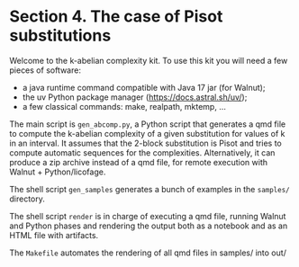 # Section 4. The case of Pisot substitutions

Welcome to the k-abelian complexity kit. To use this kit you will need a few pieces of software:
 - a java runtime command compatible with Java 17 jar (for Walnut);
 - the uv Python package manager (https://docs.astral.sh/uv/);
 - a few classical commands: make, realpath, mktemp, ...

The main script is `gen_abcomp.py`, a Python script that generates a qmd file to compute the k-abelian complexity of a given substitution for values of k in an interval. It assumes that the 2-block substitution is Pisot and tries to compute automatic sequences for the complexities. Alternatively, it can produce a zip archive instead of a qmd file, for remote execution with Walnut + Python/licofage.

The shell script `gen_samples` generates a bunch of examples in the `samples/` directory.

The shell script `render` is in charge of executing a qmd file, running Walnut and Python phases and rendering the output both as a notebook and as an HTML file with artifacts.

The `Makefile` automates the rendering of all qmd files in samples/ into out/

